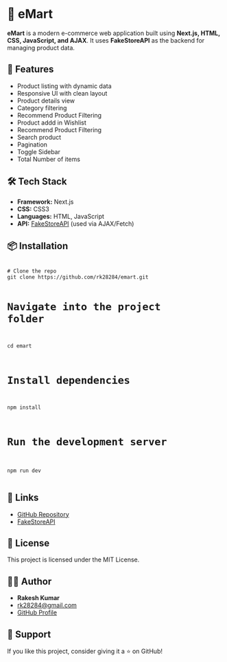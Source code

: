 <h1>🛒 eMart</h1>

<p><strong>eMart</strong> is a modern e-commerce web application built using <strong>Next.js, HTML, CSS, JavaScript, and AJAX</strong>. It uses <strong>FakeStoreAPI</strong> as the backend for managing product data.</p>

<h2>🚀 Features</h2>
<ul>
  <li>Product listing with dynamic data</li>
  <li>Responsive UI with clean layout</li>
  <li>Product details view</li>
  <li>Category filtering</li>
  <li>Recommend Product Filtering</li>
    <li>Product addd in Wishlist</li>
    <li>Recommend Product Filtering</li>
    <li>Search product</li>
    <li>Pagination</li>
  <li>Toggle Sidebar</li>
    <li>Total Number of items</li>
    
</ul>

<h2>🛠️ Tech Stack</h2>

<ul>
  <li><strong>Framework:</strong> Next.js</li>
  <li><strong>CSS:</strong> CSS3 </li>
  <li><strong>Languages:</strong> HTML, JavaScript</li>
  <li><strong>API:</strong> <a href="https://fakestoreapi.com/" target="_blank">FakeStoreAPI</a> (used via AJAX/Fetch)</li>
</ul>


<h2>📦 Installation</h2>
<pre>
<code>
# Clone the repo
git clone https://github.com/rk28284/emart.git

# Navigate into the project folder
cd emart

# Install dependencies
npm install

# Run the development server
npm run dev
</code>
</pre>

<h2>🔗 Links</h2>
<ul>
  <li><a href="https://github.com/rk28284/emart" target="_blank">GitHub Repository</a></li>
  <li><a href="https://fakestoreapi.com/" target="_blank">FakeStoreAPI</a></li>
</ul>

<h2>📄 License</h2>
<p>This project is licensed under the MIT License.</p>

<h2>🙋‍♂️ Author</h2>
<ul>
  <li><strong>Rakesh Kumar</strong></li>
  <li><a href="mailto:rk28284@gmail.com">rk28284@gmail.com</a></li>
  <li><a href="https://github.com/rk28284">GitHub Profile</a></li>
</ul>

<h2>🌟 Support</h2>
<p>If you like this project, consider giving it a ⭐ on GitHub!</p>
